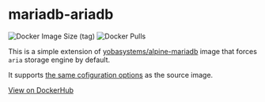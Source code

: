 # mariadb-ariadb

![Docker Image Size (tag)](https://img.shields.io/docker/image-size/jc21/mariadb-aria/latest?style=for-the-badge)
![Docker Pulls](https://img.shields.io/docker/pulls/jc21/mariadb-aria?style=for-the-badge)


This is a simple extension of [yobasystems/alpine-mariadb](https://hub.docker.com/r/yobasystems/alpine-mariadb)
image that forces `aria` storage engine by default.


It supports [the same cofiguration options](https://hub.docker.com/r/yobasystems/alpine-mariadb) as the source image.


[View on DockerHub](https://hub.docker.com/repository/docker/jc21/mariadb-aria)
